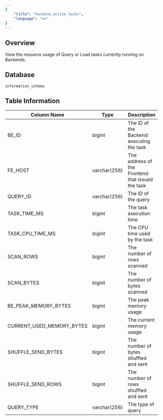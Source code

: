 ```yaml
---
{
    "title": "backend_active_tasks",
    "language": "en"
}
---
```


<!--
Licensed to the Apache Software Foundation (ASF) under one
or more contributor license agreements.  See the NOTICE file
distributed with this work for additional information
regarding copyright ownership.  The ASF licenses this file
to you under the Apache License, Version 2.0 (the
"License"); you may not use this file except in compliance
with the License.  You may obtain a copy of the License at

  http://www.apache.org/licenses/LICENSE-2.0

Unless required by applicable law or agreed to in writing,
software distributed under the License is distributed on an
"AS IS" BASIS, WITHOUT WARRANTIES OR CONDITIONS OF ANY
KIND, either express or implied.  See the License for the
specific language governing permissions and limitations
under the License.
-->

## Overview

View the resource usage of Query or Load tasks currently running on Backends.

## Database


`information_schema`


## Table Information

| Column Name               | Type         | Description                                      |
| ------------------------- | ------------ | ------------------------------------------------ |
| BE_ID                     | bigint       | The ID of the Backend executing the task         |
| FE_HOST                   | varchar(256) | The address of the Frontend that issued the task |
| QUERY_ID                  | varchar(256) | The ID of the query                              |
| TASK_TIME_MS              | bigint       | The task execution time                          |
| TASK_CPU_TIME_MS          | bigint       | The CPU time used by the task                    |
| SCAN_ROWS                 | bigint       | The number of rows scanned                       |
| SCAN_BYTES                | bigint       | The number of bytes scanned                      |
| BE_PEAK_MEMORY_BYTES      | bigint       | The peak memory usage                            |
| CURRENT_USED_MEMORY_BYTES | bigint       | The current memory usage                         |
| SHUFFLE_SEND_BYTES        | bigint       | The number of bytes shuffled and sent            |
| SHUFFLE_SEND_ROWS         | bigint       | The number of rows shuffled and sent             |
| QUERY_TYPE                | varchar(256) | The type of query                                |
